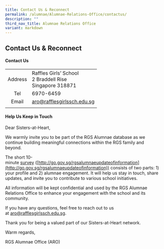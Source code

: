 ```yaml
---
title: Contact Us & Reconnect
permalink: /alumnae/Alumnae-Relations-Office/contactus/
description: ""
third_nav_title: Alumnae Relations Office
variant: markdown
---
```

## Contact Us &amp; Reconnect

#### Contact Us

|   |   |
|:-:|---|
| Address  | Raffles Girls’ School<br>2 Braddell Rise<br>Singapore 318871  |
| Tel  | 6970-6459  |
| Email  | [aro@rafflesgirlssch.edu.sg](mailto:aro@rafflesgirlssch.edu.sg)  |
|   |   |

#### Help Us Keep in Touch

Dear Sisters-at-Heart,

We warmly invite you to be part of the RGS Alumnae database as we continue building meaningful connections within the RGS family and beyond.

The short 10-minute&nbsp;[survey](http://go.gov.sg/rgsalumnaeupdateofinformation)&nbsp;([http://go.gov.sg/rgsalumnaeupdateofinformation](http://go.gov.sg/rgsalumnaeupdateofinformation)) consists of two parts: 1) your profile and 2) alumnae engagement. It will help us stay in touch, share updates, and invite you to contribute to various school initiatives.

All information will be kept confidential and used by the RGS Alumnae Relations Office to enhance your engagement with the school and its community.

If you have any questions, feel free to reach out to us at&nbsp;[aro@rafflesgirlssch.edu.sg](mailto:aro@rafflesgirlssch.edu.sg).

Thank you for being a valued part of our Sisters-at-Heart network.

Warm regards,

RGS Alumnae Office (ARO)